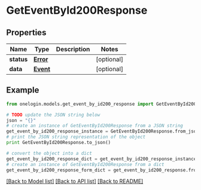 # GetEventById200Response


## Properties
Name | Type | Description | Notes
------------ | ------------- | ------------- | -------------
**status** | [**Error**](Error.md) |  | [optional] 
**data** | [**Event**](Event.md) |  | [optional] 

## Example

```python
from onelogin.models.get_event_by_id200_response import GetEventById200Response

# TODO update the JSON string below
json = "{}"
# create an instance of GetEventById200Response from a JSON string
get_event_by_id200_response_instance = GetEventById200Response.from_json(json)
# print the JSON string representation of the object
print GetEventById200Response.to_json()

# convert the object into a dict
get_event_by_id200_response_dict = get_event_by_id200_response_instance.to_dict()
# create an instance of GetEventById200Response from a dict
get_event_by_id200_response_form_dict = get_event_by_id200_response.from_dict(get_event_by_id200_response_dict)
```
[[Back to Model list]](../README.md#documentation-for-models) [[Back to API list]](../README.md#documentation-for-api-endpoints) [[Back to README]](../README.md)


